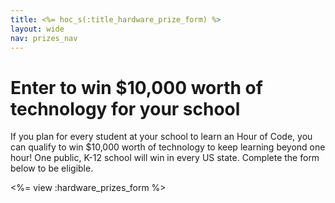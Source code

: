 ```yaml
---
title: <%= hoc_s(:title_hardware_prize_form) %>
layout: wide
nav: prizes_nav
---
```


# Enter to win $10,000 worth of technology for your school

If you plan for every student at your school to learn an Hour of Code, you can qualify to win $10,000 worth of technology to keep learning beyond one hour! One public, K-12 school will win in every US state. Complete the form below to be eligible.

<%= view :hardware_prizes_form %>
